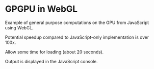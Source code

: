 GPGPU in WebGL
=================

Example of general purpose computations on the GPU from JavaScript using WebGL.

Potential speedup compared to JavaScript-only implementation is over 100x.

Allow some time for loading (about 20 seconds).

Output is displayed in the JavaScript console.